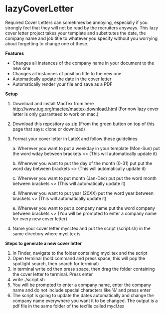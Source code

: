# lazyCoverLetter
Required Cover Letters can sometimes be annoying, especially if you strongly feel that they will not be read by the recruiters anyways. This lazy cover letter project takes your template and substitutes the date, the company name and job title to whatever you specify without you worrying about forgetting to change one of these.

<b>Features</b>
<ul>
<li> Changes all instances of the company name in your document to the new one </li>
<li> Changes all instances of position title to the new one </li>
<li> Automatically update the date in the cover letter </li>
<li> Automatically render your file and save as a PDF </li>
</ul>


<b> Setup </b>

1. Download and install MacTex from here http://www.tug.org/mactex/mactex-download.html (For now lazy cover letter is only guaranteed to work on mac.)
2. Download this repository as zip (From the green button on top of this page that says: clone or download)
3. Format your cover letter in LateX and follow these guidelines:

    a. Wherever you want to put a weekday in your template (Mon-Sun) put the word wday between brackets <> (This will automatically update it)
    
    b. Wherever you want to put the day of the month (0-31) put put the word day between brackets <> (This will automatically update it)
    
    c. Wherever you want to put month (Jan-Dec) put put the word month between brackets <> (This will automatically update it)
    
    d. Wherever you want to put year (20XX) put the word year between brackets <> (This will automatically update it)
    
    e. Wherever you want to put a company name put the word company between brackets <> (You will be prompted to enter a company name for every new cover letter)
4. Name your cover letter mycl.tex and put the script (script.sh) in the same directory where mycl.tex is

<b> Steps to generate a new cover letter </b>

1. In Finder, navigate to the folder containing mycl.tex and the script
2. Open terminal (hold command and press space, this will pop the spotlight search, then search for terminal)
3. in terminal write cd then press space, then drag the folder containing the cover letter to terminal. Press enter
4. write ./script.sh
5. You will be prompted to enter a company name, enter the company name and do not include special characters like '&' and press enter
6. The script is going to update the dates automatically and change the company name everywhere you want it to be changed. The output is a pdf file in the same folder of the texfile called mycl.tex
